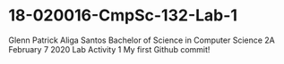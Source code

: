 # 18-020016-CmpSc-132-Lab-1

Glenn Patrick Aliga Santos
Bachelor of Science in Computer Science 2A
February 7 2020
Lab Activity 1
My first Github commit!